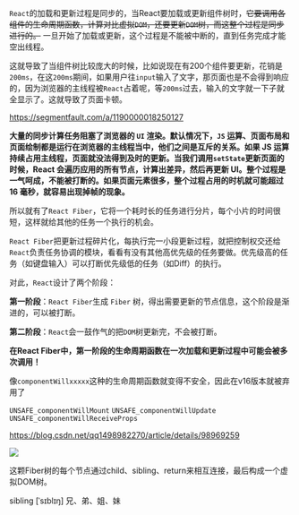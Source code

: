 `React`的加载和更新过程是同步的，当React要加载或更新组件树时，~~它要调用各组件的生命周期函数，计算对比虚拟`DOM`，还要更新`DOM`树，而这整个过程是同步进行的。~~ 一旦开始了加载或更新，这个过程是不能被中断的，直到任务完成才能空出线程。

这就导致了当组件树比较庞大的时候，比如说现在有200个组件要更新，花销是`200ms`，在这`200ms`期间，如果用户往`input`输入了文字，那页面也是不会得到响应的，因为浏览器的主线程被`React`占着呢，等`200ms`过去，输入的文字就一下子就全显示了。这就导致了页面卡顿。



https://segmentfault.com/a/1190000018250127

**大量的同步计算任务阻塞了浏览器的 `UI` 渲染。默认情况下，`JS` 运算、页面布局和页面绘制都是运行在浏览器的主线程当中，他们之间是互斥的关系。如果 JS 运算持续占用主线程，页面就没法得到及时的更新。当我们调用`setState`更新页面的时候，React 会遍历应用的所有节点，计算出差异，然后再更新 UI。整个过程是一气呵成，不能被打断的。如果页面元素很多，整个过程占用的时机就可能超过 16 毫秒，就容易出现掉帧的现象。**



所以就有了`React Fiber`，它将一个耗时长的任务进行分片，每个小片的时间很短，这样就给其他的任务一个执行的机会。

`React Fiber`把更新过程碎片化，每执行完一小段更新过程，就把控制权交还给`React`负责任务协调的模块，看看有没有其他高优先级的任务要做。优先级高的任务（如键盘输入）可以打断优先级低的任务（如Diff）的执行。



对此，`React`设计了两个阶段：

**第一阶段**：`React Fiber`生成 `Fiber` 树，得出需要更新的节点信息，这个阶段是渐进的，可以被打断。

**第二阶段**：`React`会一鼓作气的把`DOM`树更新完，不会被打断。



**在React Fiber中，第一阶段的生命周期函数在一次加载和更新过程中可能会被多次调用！**

像`componentWillxxxxx`这种的生命周期函数就变得不安全，因此在v16版本就被弃用了

`UNSAFE_componentWillMount`
`UNSAFE_componentWillUpdate`
`UNSAFE_componentWillReceiveProps`

https://blog.csdn.net/qq1498982270/article/details/98969259



![](https://img-blog.csdnimg.cn/20191222212741273.png?x-oss-process=image/watermark,type_ZmFuZ3poZW5naGVpdGk,shadow_10,text_aHR0cHM6Ly9ibG9nLmNzZG4ubmV0L3dscWRidHg=,size_16,color_FFFFFF,t_70)

这颗Fiber树的每个节点通过child、sibling、return来相互连接，最后构成一个虚拟DOM树。

sibling [ˈsɪblɪŋ] 兄、弟、姐、妹